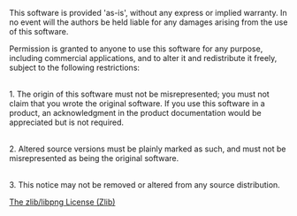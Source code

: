 This software is provided 'as-is', without any express or implied warranty. In no event will the authors be held liable for any damages arising from the use of this software.

Permission is granted to anyone to use this software for any purpose, including commercial applications, and to alter it and redistribute it freely, subject to the following restrictions:

\
    1. The origin of this software must not be misrepresented; you must not claim that you wrote the original software. If you use this software in a product, an acknowledgment in the product documentation would be appreciated but is not required.
    
\
    2. Altered source versions must be plainly marked as such, and must not be misrepresented as being the original software.
    
\
    3. This notice may not be removed or altered from any source distribution.
    
    
[The zlib/libpng License (Zlib)](https://opensource.org/licenses/Zlib) 
